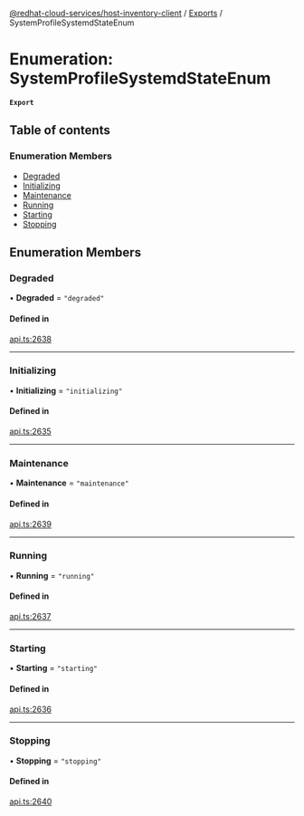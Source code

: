[@redhat-cloud-services/host-inventory-client](../README.md) / [Exports](../modules.md) / SystemProfileSystemdStateEnum

# Enumeration: SystemProfileSystemdStateEnum

**`Export`**

## Table of contents

### Enumeration Members

- [Degraded](SystemProfileSystemdStateEnum.md#degraded)
- [Initializing](SystemProfileSystemdStateEnum.md#initializing)
- [Maintenance](SystemProfileSystemdStateEnum.md#maintenance)
- [Running](SystemProfileSystemdStateEnum.md#running)
- [Starting](SystemProfileSystemdStateEnum.md#starting)
- [Stopping](SystemProfileSystemdStateEnum.md#stopping)

## Enumeration Members

### Degraded

• **Degraded** = ``"degraded"``

#### Defined in

[api.ts:2638](https://github.com/RedHatInsights/javascript-clients/blob/main/packages/host-inventory/api.ts#L2638)

___

### Initializing

• **Initializing** = ``"initializing"``

#### Defined in

[api.ts:2635](https://github.com/RedHatInsights/javascript-clients/blob/main/packages/host-inventory/api.ts#L2635)

___

### Maintenance

• **Maintenance** = ``"maintenance"``

#### Defined in

[api.ts:2639](https://github.com/RedHatInsights/javascript-clients/blob/main/packages/host-inventory/api.ts#L2639)

___

### Running

• **Running** = ``"running"``

#### Defined in

[api.ts:2637](https://github.com/RedHatInsights/javascript-clients/blob/main/packages/host-inventory/api.ts#L2637)

___

### Starting

• **Starting** = ``"starting"``

#### Defined in

[api.ts:2636](https://github.com/RedHatInsights/javascript-clients/blob/main/packages/host-inventory/api.ts#L2636)

___

### Stopping

• **Stopping** = ``"stopping"``

#### Defined in

[api.ts:2640](https://github.com/RedHatInsights/javascript-clients/blob/main/packages/host-inventory/api.ts#L2640)
